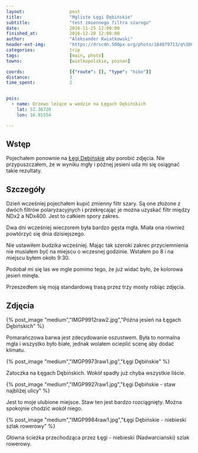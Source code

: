 ```yaml
---
layout:                 post
title:                  "Mgliste Łęgi Dębińskie"
subtitle:               "test zmiennego filtra szarego"
date:                   2016-11-25 12:00:00
finished_at:            2016-12-20 12:00:00
author:                 "Aleksander Kwiatkowski"
header-ext-img:         "https://drscdn.500px.org/photo/184879713/q%3D80_m%3D2000/bb166ac6db3d49f999d290a66af9fc8f"
categories:             trip
tags:                   [main, photo]
towns:                  [wielkopolskie, poznan]

coords:                 [{"route": [], "type": "hike"}]
distance:               3
time_spent:             2


pois:
  - name: Drzewo leżące w wodzie na Łęgach Dębińskich
    lat: 52.36720
    lon: 16.91554

---
```


[wiki-legi-debinskie]: https://pl.wikipedia.org/wiki/Park_Jana_Paw%C5%82a_II_w_Poznaniu


Wstęp
-----

Pojechałem ponownie na [Łęgi Dębińskie][wiki-legi-debinskie] aby porobić
zdjęcia. Nie przypuszczałem, że w wyniku mgły i późnej jesieni uda mi się
osiągnać takie rezultaty.

Szczegóły
---------

Dzień wcześniej pojechałem kupić zmienny filtr szary. Są one złożone z dwóch filtrów
polaryzacyjnych i przekręcając je można uzyskać filtr między NDx2 a NDx400.
Jest to całkiem spory zakres.

Dwa dni wcześniej wieczorem była bardzo gęsta mgła. Miała ona również powtórzyć
się dnia dzisiejszego.

Nie ustawiłem budzika wcześniej. Mając tak szeroki zakrec przyciemnienia nie
musiałem być na miejscu o wczesnej godzinie. Wstałem po 8 i na miejscu
byłem około 9:30.

Podobał mi się las we mgle pomimo tego, że już widać było, że
kolorowa jesień minęła.

Przeszedłem się moją standardową trasą przez trzy mosty robiąc zdjęcia.

Zdjęcia
-------

{% post_image "medium","IMGP9912raw2.jpg","Późna jesień na Łęgach Dębińskich" %}

Pomarańczowa barwa jest zdecydowanie oszustwem. Była to normalna mgła i
wszystko było białe, jednak wolałem ocieplić scenę aby dodać klimatu.

{% post_image "medium","IMGP9973raw1.jpg","Łęgi Dębińskie" %}

Zatoczka na Łęgach Dębińskich. Wokół spadły już chyba wszystkie liście.

{% post_image "medium","IMGP9927raw1.jpg","Łęgi Dębińskie - staw najbliżej ulicy" %}

Jest to moje ulubione miejsce. Staw ten jest bardzo rozciągnięty. Można spokojnie chodzić
wokół niego.

{% post_image "medium","IMGP9984raw1.jpg","Łęgi Dębińskie - niebieski szlak rowerowy" %}

Główna ścieżka przechodząca przez Łęgi - niebieski (Nadwarciański) szlak rowerowy.
